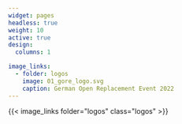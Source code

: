 ```yaml
---
widget: pages
headless: true
weight: 10
active: true
design:
  columns: 1

image_links:
  - folder: logos
    image: 01_gore_logo.svg
    caption: German Open Replacement Event 2022
---
```


{{< image_links folder="logos" class="logos" >}}
